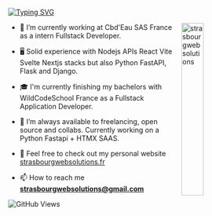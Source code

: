 [![Typing SVG](https://readme-typing-svg.demolab.com/?lines=Hello+World!+I'm+Ricardo+Martinho;Software+developer+and+UX+UI+Designer)](https://git.io/typing-svg)

 <img width="30%" align="right" alt="strasbourgwebsolutions" style="margin-left: 10px" src="https://media.tenor.com/nPd-ijwBSKQAAAAM/hacker-pc.gif">

- 🌿 I’m currently working at Cbd'Eau SAS France as a intern Fullstack Developer.

- 🖥️ Solid experience with Nodejs APIs React Vite Svelte Nextjs stacks but also Python FastAPI, Flask and Django. 

- 🎓 I'm currently finishing my bachelors with WildCodeSchool France as a Fullstack Application Developer.

- 🌇 I’m always available to freelancing, open source and collabs. Currently working on a Python Fastapi + HTMX SAAS. 

- 🌊 Feel free to check out my personal website [strasbourgwebsolutions.fr](https://strasbourgwebsolutions.fr)

- 📫 How to reach me **strasbourgwebsolutions@gmail.com**

![GitHub Views](https://komarev.com/ghpvc/?username=ricardomrcruz)
